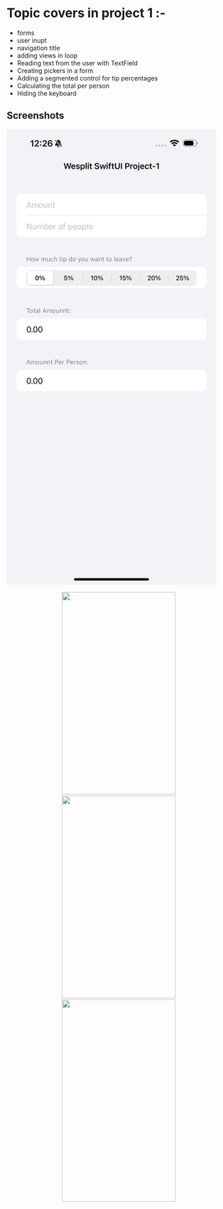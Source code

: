 # **Topic covers in project 1 :-**
- forms
- user inupt
- navigation title
- adding views in loop
- Reading text from the user with TextField
- Creating pickers in a form
- Adding a segmented control for tip percentages
- Calculating the total per person
- Hiding the keyboard


## **Screenshots**
![screenshot1](Screenshots/screenshot1.PNG)

<p align="center">
 

  <img src="![screenshot1](https://github.com/user-attachments/assets/457fe8cd-8644-4f2b-a247-5ecb462713c2)" width="256" height="455">
  <img src="/Users/sardarsaqib/Desktop/screenshot1.PNG" width="256" height="455">
  <img src="screen3.png" width="256" height="455">
</p>
